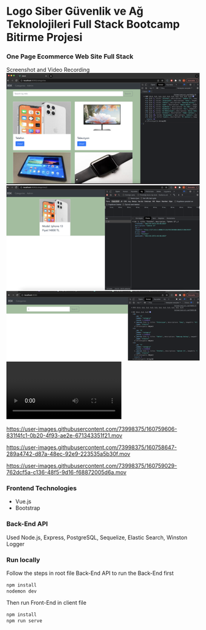 # Logo Siber Güvenlik ve Ağ Teknolojileri Full Stack Bootcamp Bitirme Projesi

### One Page Ecommerce Web Site Full Stack

Screenshot and Video Recording
![Screenshot](/screenshot/Kategori-list.png)
![Screenshot](/screenshot/kategori-detay.png)
![Screenshot](/screenshot/elastic-konsol.png)
![Screenshot](/screenshot/Backend-crud-i%C5%9Flemleri-ve-elastic.mov)


https://user-images.githubusercontent.com/73998375/160759606-831f4fc1-0b20-4f93-ae2e-671343351f21.mov



https://user-images.githubusercontent.com/73998375/160758647-289a4742-d87a-48ec-92e9-223535a5b30f.mov



https://user-images.githubusercontent.com/73998375/160759029-762dcf5a-c136-48f5-9d16-f68872005d6a.mov



### Frontend Technologies

* Vue.js
* Bootstrap

### Back-End API

Used Node.js, Express, PostgreSQL, Sequelize, Elastic Search, Winston Logger

### Run locally

Follow the steps in root file Back-End API to run the Back-End first

```
npm install
nodemon dev
```

Then run Front-End in client file
```
npm install
npm run serve
```
